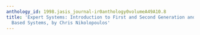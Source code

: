```yaml
---
anthology_id: 1998.jasis_journal-ir0anthology0volumeA49A10.8
title: 'Expert Systems: Introduction to First and Second Generation and Hybrid Knowledge
  Based Systems, by Chris Nikolopoulos'
---
```

